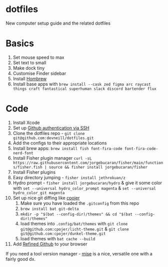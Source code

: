 # dotfiles
New computer setup guide and the related dotfiles

# Basics

1. Set mouse speed to max
2. Set text to small
3. Make dock tiny
4. Customise Finder sidebar
5. Install [Hombrew](https://brew.sh/)
6. Install base apps with `brew install --cask zed figma arc raycast things craft fantastical superhuman slack discord bartender flux`

# Code

1. Install Xcode
2. Set up [Github authentication via SSH](https://docs.github.com/en/authentication/connecting-to-github-with-ssh/generating-a-new-ssh-key-and-adding-it-to-the-ssh-agent)
3. Clone the dotfiles repo - `git clone git@github.com:devneill/dotfiles.git`
4. Add the configs to their appropriate locations
6. Install brew apps: `brew install fish font-fira-code font-fira-code-nerd-font`
7. Install Fisher plugin manager `curl -sL https://raw.githubusercontent.com/jorgebucaran/fisher/main/functions/fisher.fish | source && fisher install jorgebucaran/fisher`
8. Install Fisher plugins
  1. Easy directory jumping - `fisher install jethrokuan/z`
  2. Hydro prompt - `fisher install jorgebucaran/hydro` & give it some color with `set --universal hydro_color_prompt magenta` & `set --universal hydro_color_git magenta`
7. Set up nice git diffing like [cpojer](https://cpojer.net/posts/the-perfect-development-environment#bat-and-delta)
	1. Make sure you have loaded the `.gitconfig` from this repo
	2. `brew install bat git-delta`
	3. `mkdir -p "$(bat --config-dir)/themes" && cd "$(bat --config-dir)/themes"`
	4. load themes into `.config/bat/themes` with `git clone git@github.com:cpojer/licht-theme.git` & `git clone git@github.com:cpojer/dunkel-theme.git`
	5. load themes with `bat cache --build`
8. Add [Refined Github](https://github.com/refined-github/refined-github) to your browser


If you need a tool version manager - [mise](https://mise.jdx.dev/) is a nice, versatile one with a fairly good dx.
